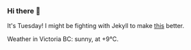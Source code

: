 ### Hi there :wave:

It's Tuesday! I might be fighting with Jekyll to make [this](https://swissclubtoronto.ca) better.

Weather in Victoria BC: sunny, at +9°C.
